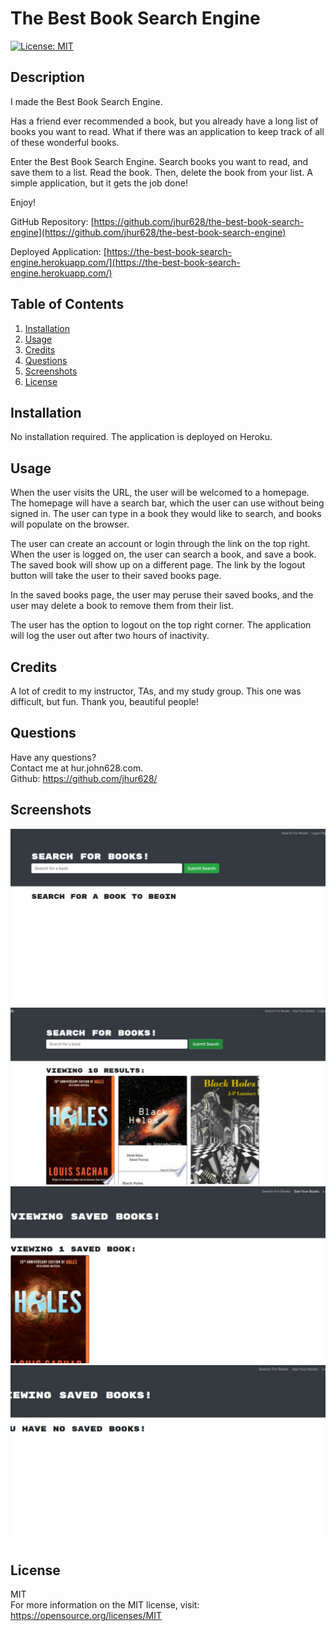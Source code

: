 # The Best Book Search Engine

[![License: MIT](https://img.shields.io/badge/License-MIT-yellow.svg)](https://opensource.org/licenses/MIT)

## Description
I made the Best Book Search Engine.

Has a friend ever recommended a book, but you already have a long list of books you want to read. What if there was an application to keep track of all of these wonderful books.

Enter the Best Book Search Engine. Search books you want to read, and save them to a list. Read the book. Then, delete the book from your list. A simple application, but it gets the job done!

Enjoy!

GitHub Repository: [https://github.com/jhur628/the-best-book-search-engine](https://github.com/jhur628/the-best-book-search-engine)

Deployed Application: [https://the-best-book-search-engine.herokuapp.com/](https://the-best-book-search-engine.herokuapp.com/)

## Table of Contents
1. [Installation](#Installation)
2. [Usage](#Usage)
3. [Credits](#Credits)
4. [Questions](#Questions)
5. [Screenshots](#Screenshots)
6. [License](#License)

## Installation
No installation required. The application is deployed on Heroku.
## Usage
When the user visits the URL, the user will be welcomed to a homepage. The homepage will have a search bar, which the user can use without being signed in. The user can type in a book they would like to search, and books will populate on the browser.

The user can create an account or login through the link on the top right. When the user is logged on, the user can search a book, and save a book. The saved book will show up on a different page. The link by the logout button will take the user to their saved books page.

In the saved books page, the user may peruse their saved books, and the user may delete a book to remove them from their list.

The user has the option to logout on the top right corner. The application will log the user out after two hours of inactivity.
## Credits
A lot of credit to my instructor, TAs, and my study group. This one was difficult, but fun. Thank you, beautiful people!
## Questions
Have any questions? <br/>
Contact me at hur.john628.com. <br/>
Github: https://github.com/jhur628/ <br/>
## Screenshots
![The Book Search Engine Homepage](./assets/home.jpg)
![The Book Search Engine Search](./assets/search.jpg)
![The Book Search Engine Saved Books](./assets/saved.jpg)
![The Book Search Engine Saved Books Deleted](./assets/saved-empty.jpg)

## License
MIT <br/> For more information on the MIT license, visit: https://opensource.org/licenses/MIT